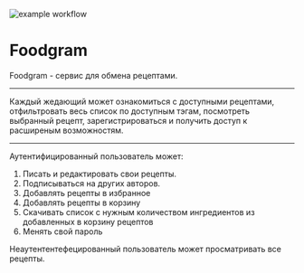 ![example workflow](https://github.com/dafun34/foodgram-project-react/actions/workflows/main.yml/badge.svg)

# Foodgram
Foodgram - сервис для обмена рецептами. 
____
Каждый жедающий может ознакомиться с доступными рецептами, отфильтровать весь список по доступным тэгам, посмотреть выбранный рецепт, зарегистрироваться и получить доступ к расширеным возможностям.  
____

Аутентифицированный пользователь может:
1. Писать и редактировать свои рецепты.
2. Подписываться на других авторов.
3. Добавлять рецепты в избранное 
4. Добавлять рецепты в корзину
5. Скачивать список с нужным количеством ингредиентов из добавленных в корзину рецептов
6. Менять свой пароль
    

Неаутентентефецированный пользователь может просматривать все рецепты.
